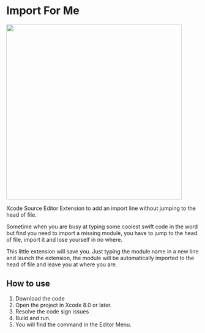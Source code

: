 # Import For Me

<img src="/robin/ImportForMe/raw/master/screenshot.gif" width=458>

Xcode Source Editor Extension to add an import line without jumping to the head of file.

Sometime when you are busy at typing some coolest swift code in the word but find you need to import a missing module, you have to jump to the head of file, import it and lose yourself in no where.

This little extension will save you. Just typing the module name in a new line and launch the extension, the module will be automatically imported to the head of file and leave you at where you are.

## How to use

1. Download the code
2. Open the project in Xcode 8.0 or later.
3. Resolve the code sign issues
4. Build and run.
5. You will find the command in the Editor Menu.
